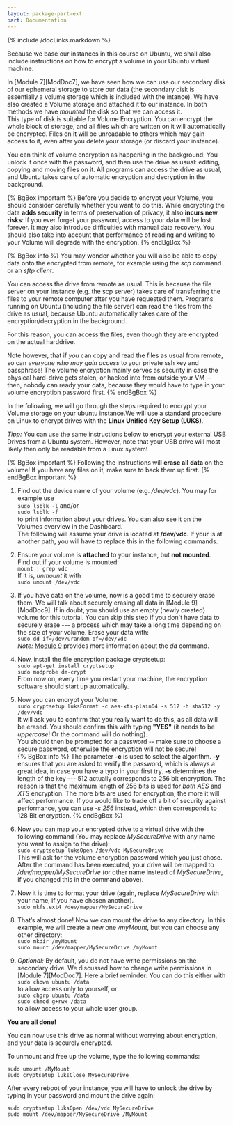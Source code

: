 ```yaml
---
layout: package-part-ext
part: Documentation
---
```

{% include /docLinks.markdown %}


Because we base our instances in this course on Ubuntu, we shall also include instructions on how to encrypt a volume in your Ubuntu virtual machine.

In [Module 7][ModDoc7], we have seen how we can use our secondary disk of our ephemeral storage to store our data (the secondary disk is essentially a volume storage which is included with the intance). We have also created a Volume storage and attached it to our instance. In both methods we have *mounted* the disk so that we can access it.    
This type of disk is suitable for Volume Encryption. You can encrypt the whole block of storage, and all files which are written on it will automatically be encrypted. Files on it will be unreadable to others which may gain access to it, even after you delete your storage (or discard your instance).

You can think of volume encryption as happening in the background: You unlock it once with the password, and then use the drive as usual: editing, copying and moving files on it. All programs can access the drive as usual, and Ubuntu takes care of automatic encryption and decryption in the background. 

{% BgBox important %}
Before you decide to encrypt your Volume, you should consider carefully whether you want to do this. While encrypting the data **adds security** in terms of preservation of privacy, it also **incurs new risks**: If you ever forget your password, access to your data will be lost forever. It may also introduce difficulties with manual data recovery. You should also take into account that performance of reading and writing to your Volume will degrade with the encryption.
{% endBgBox %}



{% BgBox info %}
You may wonder whether you will also be able to copy data onto the encrypted from remote, for example using the *scp* command or an *sftp client*.

You can access the drive from remote as usual. This is because the file server on your instance (e.g. the scp server) takes care of transferring the files to your remote computer after you have requested them. Programs running on Ubuntu (including the file server) can read the files from the drive as usual, because Ubuntu automatically takes care of the encryption/decryption in the background. 

For this reason, you can access the files, even though they are encrypted on the actual harddrive. 

Note however, that if *you* can copy and read the files as usual from remote, so can *everyone who may gain access* to your private ssh key and passphrase! The volume encryption mainly serves as security in case the physical hard-drive gets stolen, or hacked into from outside your VM -- then, nobody can ready your data, because they would have to type in your volume encryption password first.
{% endBgBox %}


In the following, we will go through the steps required to encrypt your Volume storage on your ubuntu instance.We will use a standard procedure on Linux to encrypt drives with the **Linux Unified Key Setup (LUKS)**. 

*Tipp:* You can use the same instructions below to encrypt your external USB Drives from a Ubuntu system. However, note that your USB drive will most likely then only be readable from a Linux system!


{% BgBox important %}
Following the instructions will **erase all data** on the volume! If you have any files on it, make sure to back them up first.
{% endBgBox important %}

1.  Find out the device name of your volume (e.g. */dev/vdc*). You may for example use   
    ```sudo lsblk -l``` and/or     
    ```sudo lsblk -f```    
    to print information about your drives. You can also see it on the Volumes overview in the Dashboard.    
    The following will assume your drive is located at **/dev/vdc**. If your is at another path, you will have to replace this in the following commands.    

2. Ensure your volume is **attached** to your instance, but **not mounted**.    
    Find out if your volume is mounted:     
    ```mount | grep vdc```    
    If it is, *unmount* it with    
    ```sudo umount /dev/vdc```

3. If you have data on the volume, now is a good time to securely erase them. We will talk about securely erasing all data in [Module 9][ModDoc9]. If in doubt, you should use an empty (newly created) volume for this tutorial. You can skip this step if you don't have data to securely erase --- a process which may take a long time depending on the size of your volume.  Erase your data with:    
```sudo dd if=/dev/urandom of=/dev/vdc```   
   *Note:* [Module 9](/package09/sections/cleanup.html) provides more information about the *dd* command. 

4. Now, install the file encryption package cryptsetup:    
    ```sudo apt-get install cryptsetup```    
    ```sudo modprobe dm-crypt```    
    From now on, every time you restart your machine, the encryption software should start up automatically.

5. Now you can encrypt your Volume:    
```sudo cryptsetup luksFormat -c aes-xts-plain64 -s 512 -h sha512 -y /dev/vdc```    
It will ask you to confirm that you really want to do this, as all data will be erased. You should confirm this with typing **"YES"** (it needs to be *uppercase*! Or the command will do nothing).     
    You should then be prompted for a password -- make sure to choose a secure password, otherwise the encryption will not be secure!    
    {% BgBox info %} The parameter **-c** is used to select the algorithm.  **-y** ensures that you are asked to verify the password, which is always a great idea, in case you have a typo in your first try. **-s** determines the length of the key --- 512 actually corresponds to 256 bit encryption. The reason is that the maximum length of 256 bits is used for *both* *AES* and *XTS* encryption. The more bits are used for encryption, the more it will affect performance. If you would like to trade off a bit of security against performance, you can use *-s 256* instead, which then corresponds to 128 Bit encryption.
{% endBgBox %}

6. Now you can map your encrypted drive to a virtual drive with the following command (You may replace *MySecureDrive* with any name you want to assign to the drive):    
```sudo cryptsetup luksOpen /dev/vdc MySecureDrive```    
    This will ask for the volume encryption password which you just chose. After the command has been executed, your drive will be mapped to */dev/mapper/MySecureDrive* (or other name instead of *MySecureDrive*, if you changed this in the command above).

7. Now it is time to format your drive (again, replace *MySecureDrive* with your name, if you have chosen another).    
    ```sudo mkfs.ext4 /dev/mapper/MySecureDrive```

8. That’s almost done! Now we can mount the drive to any directory. In this example, we will create a new one */myMount*, but you can choose any other directory:    
     ```sudo mkdir /myMount```    
    ```sudo mount /dev/mapper/MySecureDrive /myMount```

9. *Optional:* By default, you do not have write permissions on the secondary drive. We discussed how to change write permissions in [Module 7][ModDoc7]. Here a brief reminder: You can do this either with    
    ```sudo chown ubuntu /data```    
    to allow access only to yourself, or    
    ```sudo chgrp ubuntu /data```    
    ```sudo chmod g+rwx /data```    
    to allow access to your whole user group.

**You are all done!**

You can now use this drive as normal without worrying about encryption, and your data is securely encrypted.

To unmount and free up the volume, type the following commands:

```sudo umount /MyMount```   
```sudo cryptsetup luksClose MySecureDrive```

After every reboot of your instance, you will have to unlock the drive by typing in your password and mount the drive again:

```sudo cryptsetup luksOpen /dev/vdc MySecureDrive```    
```sudo mount /dev/mapper/MySecureDrive /MyMount```



